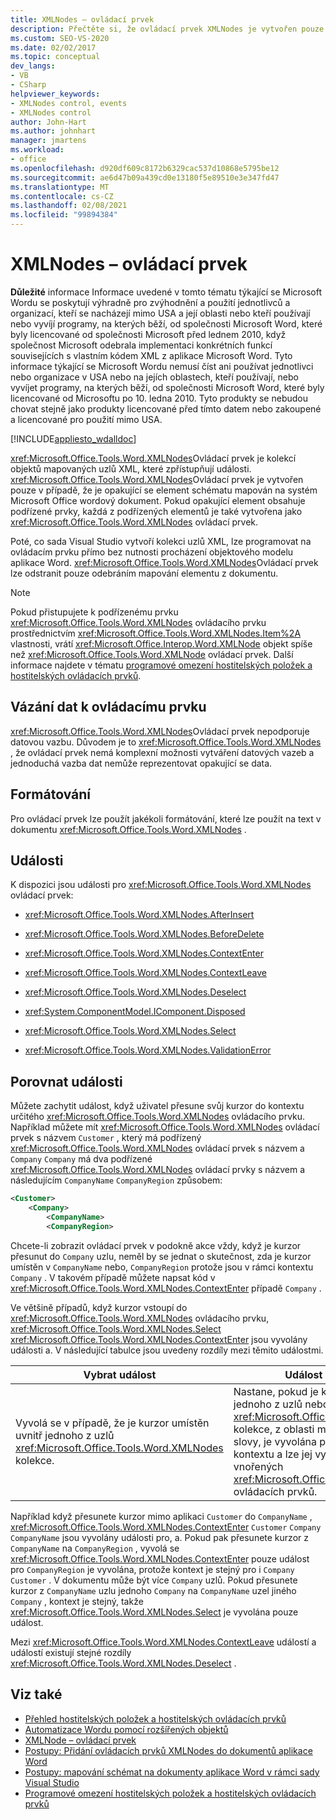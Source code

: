 ```yaml
---
title: XMLNodes – ovládací prvek
description: Přečtěte si, že ovládací prvek XMLNodes je vytvořen pouze v případě, že je opakující se element schématu mapován na dokument aplikace Microsoft Word.
ms.custom: SEO-VS-2020
ms.date: 02/02/2017
ms.topic: conceptual
dev_langs:
- VB
- CSharp
helpviewer_keywords:
- XMLNodes control, events
- XMLNodes control
author: John-Hart
ms.author: johnhart
manager: jmartens
ms.workload:
- office
ms.openlocfilehash: d920df609c8172b6329cac537d10868e5795be12
ms.sourcegitcommit: ae6d47b09a439cd0e13180f5e89510e3e347fd47
ms.translationtype: MT
ms.contentlocale: cs-CZ
ms.lasthandoff: 02/08/2021
ms.locfileid: "99894384"
---
```

# <a name="xmlnodes-control"></a>XMLNodes – ovládací prvek
  **Důležité** informace Informace uvedené v tomto tématu týkající se Microsoft Wordu se poskytují výhradně pro zvýhodnění a použití jednotlivců a organizací, kteří se nacházejí mimo USA a její oblasti nebo kteří používají nebo vyvíjí programy, na kterých běží, od společnosti Microsoft Word, které byly licencované od společnosti Microsoft před lednem 2010, když společnost Microsoft odebrala implementaci konkrétních funkcí souvisejících s vlastním kódem XML z aplikace Microsoft Word. Tyto informace týkající se Microsoft Wordu nemusí číst ani používat jednotlivci nebo organizace v USA nebo na jejích oblastech, kteří používají, nebo vyvíjet programy, na kterých běží, od společnosti Microsoft Word, které byly licencované od Microsoftu po 10. ledna 2010. Tyto produkty se nebudou chovat stejně jako produkty licencované před tímto datem nebo zakoupené a licencované pro použití mimo USA.

 [!INCLUDE[appliesto_wdalldoc](../vsto/includes/appliesto-wdalldoc-md.md)]

 <xref:Microsoft.Office.Tools.Word.XMLNodes>Ovládací prvek je kolekcí objektů mapovaných uzlů XML, které zpřístupňují události. <xref:Microsoft.Office.Tools.Word.XMLNodes>Ovládací prvek je vytvořen pouze v případě, že je opakující se element schématu mapován na systém Microsoft Office wordový dokument. Pokud opakující element obsahuje podřízené prvky, každá z podřízených elementů je také vytvořena jako <xref:Microsoft.Office.Tools.Word.XMLNodes> ovládací prvek.

 Poté, co sada Visual Studio vytvoří kolekci uzlů XML, lze programovat na ovládacím prvku přímo bez nutnosti procházení objektového modelu aplikace Word. <xref:Microsoft.Office.Tools.Word.XMLNodes>Ovládací prvek lze odstranit pouze odebráním mapování elementu z dokumentu.

> [!NOTE]
> Pokud přistupujete k podřízenému prvku <xref:Microsoft.Office.Tools.Word.XMLNodes> ovládacího prvku prostřednictvím <xref:Microsoft.Office.Tools.Word.XMLNodes.Item%2A> vlastnosti, vrátí <xref:Microsoft.Office.Interop.Word.XMLNode> objekt spíše než <xref:Microsoft.Office.Tools.Word.XMLNode> ovládací prvek. Další informace najdete v tématu [programové omezení hostitelských položek a hostitelských ovládacích prvků](../vsto/programmatic-limitations-of-host-items-and-host-controls.md).

## <a name="bind-data-to-the-control"></a>Vázání dat k ovládacímu prvku
 <xref:Microsoft.Office.Tools.Word.XMLNodes>Ovládací prvek nepodporuje datovou vazbu. Důvodem je to <xref:Microsoft.Office.Tools.Word.XMLNodes> , že ovládací prvek nemá komplexní možnosti vytváření datových vazeb a jednoduchá vazba dat nemůže reprezentovat opakující se data.

## <a name="formatting"></a>Formátování
 Pro ovládací prvek lze použít jakékoli formátování, které lze použít na text v dokumentu <xref:Microsoft.Office.Tools.Word.XMLNodes> .

## <a name="events"></a>Události
 K dispozici jsou události pro <xref:Microsoft.Office.Tools.Word.XMLNodes> ovládací prvek:

- <xref:Microsoft.Office.Tools.Word.XMLNodes.AfterInsert>

- <xref:Microsoft.Office.Tools.Word.XMLNodes.BeforeDelete>

- <xref:Microsoft.Office.Tools.Word.XMLNodes.ContextEnter>

- <xref:Microsoft.Office.Tools.Word.XMLNodes.ContextLeave>

- <xref:Microsoft.Office.Tools.Word.XMLNodes.Deselect>

- <xref:System.ComponentModel.IComponent.Disposed>

- <xref:Microsoft.Office.Tools.Word.XMLNodes.Select>

- <xref:Microsoft.Office.Tools.Word.XMLNodes.ValidationError>

## <a name="compare-events"></a>Porovnat události
 Můžete zachytit událost, když uživatel přesune svůj kurzor do kontextu určitého <xref:Microsoft.Office.Tools.Word.XMLNodes> ovládacího prvku. Například můžete mít <xref:Microsoft.Office.Tools.Word.XMLNodes> ovládací prvek s názvem `Customer` , který má podřízený <xref:Microsoft.Office.Tools.Word.XMLNodes> ovládací prvek s názvem a `Company` `Company` má dva podřízené <xref:Microsoft.Office.Tools.Word.XMLNodes> ovládací prvky s názvem a následujícím `CompanyName` `CompanyRegion` způsobem:

```xml
<Customer>
    <Company>
        <CompanyName>
        <CompanyRegion>
```

 Chcete-li zobrazit ovládací prvek v podokně akce vždy, když je kurzor přesunut do `Company` uzlu, neměl by se jednat o skutečnost, zda je kurzor umístěn v `CompanyName` nebo, `CompanyRegion` protože jsou v rámci kontextu `Company` . V takovém případě můžete napsat kód v <xref:Microsoft.Office.Tools.Word.XMLNodes.ContextEnter> případě `Company` .

 Ve většině případů, když kurzor vstoupí do <xref:Microsoft.Office.Tools.Word.XMLNodes> ovládacího prvku, <xref:Microsoft.Office.Tools.Word.XMLNodes.Select> <xref:Microsoft.Office.Tools.Word.XMLNodes.ContextEnter> jsou vyvolány události a. V následující tabulce jsou uvedeny rozdíly mezi těmito událostmi.

|Vybrat událost|Událost ContextEnter|
|------------------|------------------------|
|Vyvolá se v případě, že je kurzor umístěn uvnitř jednoho z uzlů <xref:Microsoft.Office.Tools.Word.XMLNodes> kolekce.|Nastane, pokud je kurzor umístěn uvnitř jednoho z uzlů nebo podřízených uzlů <xref:Microsoft.Office.Tools.Word.XMLNodes> kolekce, z oblasti mimo kontext uzlu. Jinými slovy, je vyvolána pouze v případě změny kontextu a lze jej vyvolat pro více vnořených <xref:Microsoft.Office.Tools.Word.XMLNodes> ovládacích prvků.|

 Například když přesunete kurzor mimo aplikaci `Customer` do `CompanyName` , <xref:Microsoft.Office.Tools.Word.XMLNodes.ContextEnter> `Customer` `Company` `CompanyName` jsou vyvolány události pro, a. Pokud pak přesunete kurzor z `CompanyName` na `CompanyRegion` , vyvolá se <xref:Microsoft.Office.Tools.Word.XMLNodes.ContextEnter> pouze událost pro `CompanyRegion` je vyvolána, protože kontext je stejný pro i `Company` `Customer` . V dokumentu může být více `Company` uzlů. Pokud přesunete kurzor z `CompanyName` uzlu jednoho `Company` na `CompanyName` uzel jiného `Company` , kontext je stejný, takže <xref:Microsoft.Office.Tools.Word.XMLNodes.Select> je vyvolána pouze událost.

 Mezi <xref:Microsoft.Office.Tools.Word.XMLNodes.ContextLeave> událostí a událostí existují stejné rozdíly <xref:Microsoft.Office.Tools.Word.XMLNodes.Deselect> .

## <a name="see-also"></a>Viz také
- [Přehled hostitelských položek a hostitelských ovládacích prvků](../vsto/host-items-and-host-controls-overview.md)
- [Automatizace Wordu pomocí rozšířených objektů](../vsto/automating-word-by-using-extended-objects.md)
- [XMLNode – ovládací prvek](../vsto/xmlnode-control.md)
- [Postupy: Přidání ovládacích prvků XMLNodes do dokumentů aplikace Word](../vsto/how-to-add-xmlnodes-controls-to-word-documents.md)
- [Postupy: mapování schémat na dokumenty aplikace Word v rámci sady Visual Studio](../vsto/how-to-map-schemas-to-word-documents-inside-visual-studio.md)
- [Programové omezení hostitelských položek a hostitelských ovládacích prvků](../vsto/programmatic-limitations-of-host-items-and-host-controls.md)
